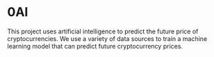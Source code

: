 # 0AI
This project uses artificial intelligence to predict the future price of cryptocurrencies. We use a variety of data sources to train a machine learning model that can predict future cryptocurrency prices.
